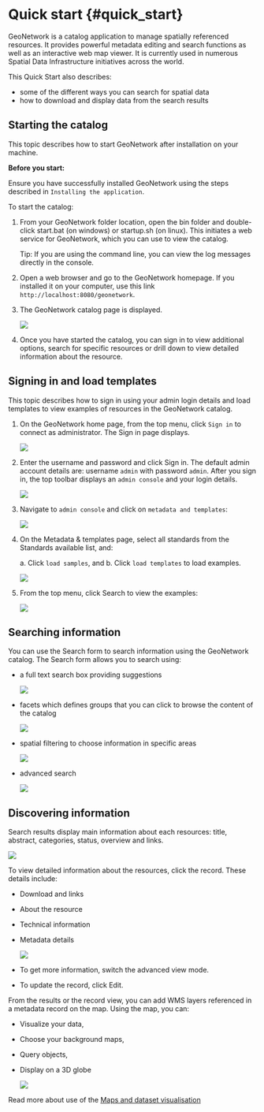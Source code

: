 # Quick start {#quick_start}

GeoNetwork is a catalog application to manage spatially referenced resources. It provides powerful metadata editing and search functions as well as an interactive web map viewer. It is currently used in numerous Spatial Data Infrastructure initiatives across the world.

This Quick Start also describes:

-   some of the different ways you can search for spatial data
-   how to download and display data from the search results

## Starting the catalog

This topic describes how to start GeoNetwork after installation on your machine.

**Before you start:**

Ensure you have successfully installed GeoNetwork using the steps described in `Installing the application`.

To start the catalog:

1.  From your GeoNetwork folder location, open the bin folder and double-click start.bat (on windows) or startup.sh (on linux). This initiates a web service for GeoNetwork, which you can use to view the catalog.

    Tip: If you are using the command line, you can view the log messages directly in the console.

2.  Open a web browser and go to the GeoNetwork homepage. If you installed it on your computer, use this link ``http://localhost:8080/geonetwork``.

3.  The GeoNetwork catalog page is displayed.

    ![](../../install-guide/img/home-page.png)

4.  Once you have started the catalog, you can sign in to view additional options, search for specific resources or drill down to view detailed information about the resource.

## Signing in and load templates

This topic describes how to sign in using your admin login details and load templates to view examples of resources in the GeoNetwork catalog.

1.  On the GeoNetwork home page, from the top menu, click `Sign in` to connect as administrator. The Sign in page displays.

    ![](../../install-guide/img/signin.png)

2.  Enter the username and password and click Sign in. The default admin account details are: username `admin` with password `admin`. After you sign in, the top toolbar displays an `admin console` and your login details.

    ![](../../install-guide/img/identified-user.png)

3.  Navigate to `admin console` and click on `metadata and templates`:

    ![](../../install-guide/img/metadata-and-templates.png)

4.  On the Metadata & templates page, select all standards from the Standards available list, and:

    a.  Click `load samples`, and
    b.  Click `load templates` to load examples.

    ![](../../install-guide/img/templates.png)

5.  From the top menu, click Search to view the examples:

    ![](../../install-guide/img/once-samples-are-loaded.png)

## Searching information

You can use the Search form to search information using the GeoNetwork catalog. The Search form allows you to search using:

-   a full text search box providing suggestions

    ![](img/full-text.png)

-   facets which defines groups that you can click to browse the content of the catalog

    ![](img/facets.png)

-   spatial filtering to choose information in specific areas

    ![](img/spatial-filter.png)

-   advanced search

    ![](img/advanced.png)

## Discovering information

Search results display main information about each resources: title, abstract, categories, status, overview and links.

![](img/a-result.png)

To view detailed information about the resources, click the record. These details include:

-   Download and links

-   About the resource

-   Technical information

-   Metadata details

    ![](img/a-record.png)

-   To get more information, switch the advanced view mode.

-   To update the record, click Edit.

From the results or the record view, you can add WMS layers referenced in a metadata record on the map. Using the map, you can:

-   Visualize your data,

-   Choose your background maps,

-   Query objects,

-   Display on a 3D globe

    ![](img/map-africa-basin.png)

Read more about use of the [Maps and dataset visualisation](/user-guide/map/index.md)
